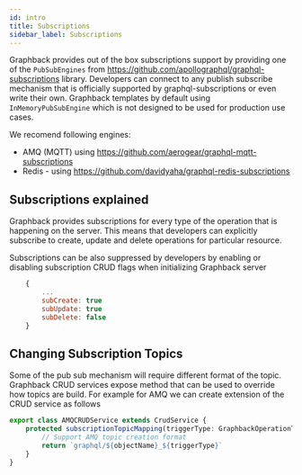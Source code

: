 ```yaml
---
id: intro 
title: Subscriptions 
sidebar_label: Subscriptions
---
```


Graphback provides out of the box subscriptions support by providing one of the `PubSubEngines` 
from https://github.com/apollographql/graphql-subscriptions library. 
Developers can connect to any publish subscribe mechanism that is officially supported by graphql-subscriptions
or even write their own.
Graphback templates by default using `InMemoryPubSubEngine` which is not designed to be used for production
use cases.

We recomend following engines:

- AMQ (MQTT) using https://github.com/aerogear/graphql-mqtt-subscriptions
- Redis - using https://github.com/davidyaha/graphql-redis-subscriptions

## Subscriptions explained

Graphback provides subscriptions for every type of the operation that is happening on the server. 
This means that developers can explicitly subscribe to create, update and delete operations for particular resource.

Subscriptions can be also suppressed by developers by enabling or disabling subscription CRUD flags when initializing Graphback server 

```js
    {
        ...
        subCreate: true
        subUpdate: true
        subDelete: false
    }
```

## Changing Subscription Topics

Some of the pub sub mechanism will require different format of the topic. 
Graphback CRUD services expose method that can be used to override how topics are build.
For example for AMQ we can create extension of the CRUD service as follows

```ts
export class AMQCRUDService extends CrudService {
    protected subscriptionTopicMapping(triggerType: GraphbackOperationType, objectName: string) {
        // Support AMQ topic creation format
        return `graphql/${objectName}_${triggerType}`
    }
}
```